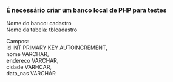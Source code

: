 ### É necessário criar um banco local de PHP para testes <br>
Nome do banco: cadastro <br>
Nome da tabela: tblcadastro <br>

Campos: <br>
id INT PRIMARY KEY AUTOINCREMENT,<br> 
nome VARCHAR, <br>
endereco VARCHAR, <br>
cidade VARHCAR, <br>
data_nas VARCHAR <br>
